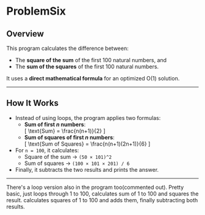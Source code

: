 # ProblemSix

## Overview
This program calculates the difference between:
- The **square of the sum** of the first 100 natural numbers, and
- The **sum of the squares** of the first 100 natural numbers.

It uses a **direct mathematical formula** for an optimized O(1) solution.

---

## How It Works
- Instead of using loops, the program applies two formulas:
  - **Sum of first _n_ numbers**:  
    \[
    \text{Sum} = \frac{n(n+1)}{2}
    \]
  - **Sum of squares of first _n_ numbers**:  
    \[
    \text{Sum of Squares} = \frac{n(n+1)(2n+1)}{6}
    \]
- For `n = 100`, it calculates:
  - Square of the sum → `(50 × 101)^2`
  - Sum of squares → `(100 × 101 × 201) / 6`
- Finally, it subtracts the two results and prints the answer.

---
There's a loop version also in the program too(commented out). Pretty basic, just loops through 1 to 100, calculates sum of 1 to 100 and squares the result. calculates squares of 1 to 100 and adds them, finally subtracting both results.
